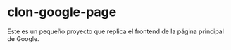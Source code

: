 # clon-google-page
Este es un pequeño proyecto que replica el frontend de la página principal de Google.
